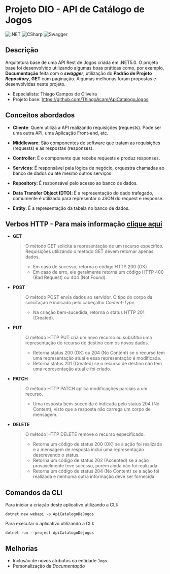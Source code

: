 # Projeto DIO - API de Catálogo de Jogos
![.NET](https://img.shields.io/badge/.NET-5C2D91?style=plastic&logo=.net&logoColor=white)
![CSharp](https://img.shields.io/badge/C%23-239120?style=plastic&logo=c-sharp&logoColor=white)
![Swagger](https://img.shields.io/badge/-Swagger-%23Clojure?style=plastic&logo=swagger&logoColor=white)

## Descrição

Arquitetura base de uma API Rest de Jogos criada em .NET5.0. O projeto base foi desenvolvido utilizando algumas boas práticas como, por exemplo, **Documentação** feita com o ***swagger***, utilização do **Padrão de Projeto** ***Repository***, **GET** com paginação. Algumas melhorias foram propostas e desenvolvidas neste projeto.

- Especialista: Thiago Campos de Oliveira
- Projeto base: https://github.com/ThiagoAcam/ApiCatalogoJogos

## Conceitos abordados

- **Cliente**: Quem utiliza a API realizando requisições (requests). Pode ser uma outra API, uma Aplicação Front-end, etc.

- **Middleware**: São componentes de software que tratam as requisições (requests) e as respostas (responses).

- **Controller**: É o componente que recebe requests e produz responses.

- **Services**: É responsável pela lógica de negócio, orquestra chamadas ao banco de dados ou até mesmo outros serviços.

- **Repository**: É responsável pelo acesso ao banco de dados.

- **Data Transfer Object (DTO)**: É a representação do dado trafegado, comumente é utilizado para representar o JSON do request e response.

- **Entity**: É a representação da tabela no banco de dados.

## Verbos HTTP - Para mais informação [clique aqui](https://developer.mozilla.org/pt-BR/docs/Web/HTTP/Methods)
- **GET**
    > O método GET solicita a representação de um recurso específico. Requisições utilizando o método GET devem retornar apenas dados. 
    > - Em caso de sucesso, retorna o código HTTP  200 (OK). 
    > - Em caso de erro, ele geralmente retorna um código HTTP 400 (Bad Request) ou 404 (Not Found).

- **POST**
    > O método POST envia dados ao servidor. O tipo do corpo da solicitação é indicado pelo cabeçalho *Content-Type*.
    > - Na criação bem-sucedida, retorna o status HTTP 201 (Created).

- **PUT**
    > O método HTTP PUT cria um novo recurso ou subsititui uma representação do recurso de destino com os novos dados.
    > - Retorna status 200 (OK) ou 204 (No Content) se o recurso tem uma representação atual e essa representação é modificada.
    > - Retorna status 201 (Created) se o recurso de destino não tem uma representação atual e foi criado.

- **PATCH**
    > O método HTTP PATCH aplica modificações parciais a um recurso. 
    > - Uma resposta bem-sucedida é indicada pelo status 204 (No Content), visto que a resposta não carrega um corpo de mensagem.

- **DELETE**
    > O método HTTP DELETE remove o recurso especificado.
    > - Retorna um código de status 200 (OK) se a ação foi realizada e a mensagem de resposta inclui uma representação descrevendo o status.
    > - Retorna um código de status 202 (Accepted) se a ação provavelmente teve sucesso, porém ainda não foi realizada.
    > - Retorna um código de status 204 (No Content) se a ação foi realizada e nenhuma outra informação deve ser fornecida.

## Comandos da CLI

Para iniciar a criação deste aplicativo utilizando a CLI:

```shell
dotnet new webapi -o ApiCatalogoDeJogos
```

Para executar o aplicativo utilizando a CLI:

```shell
dotnet run --project ApiCatalogoDejogos
```

## Melhorias

- Inclusão de novos atributos na entidade ``Jogo``
- Personalização da *Documentação*